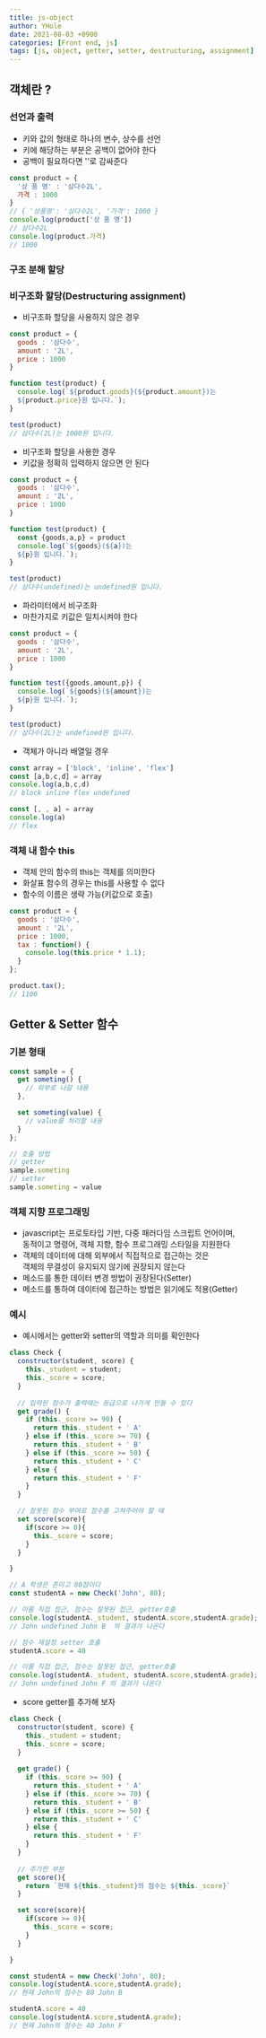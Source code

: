 ```yaml
---
title: js-object
author: YHole
date: 2021-08-03 +0900
categories: [Front end, js]
tags: [js, object, getter, setter, destructuring, assignment]
---
```


## 객체란 ?

### 선언과 출력

- 키와 값의 형태로 하나의 변수, 상수를 선언
- 키에 해당하는 부분은 공백이 없어야 한다
- 공백이 필요하다면 ''로 감싸준다

```javascript
const product = {
  '상 품 명' : '삼다수2L',
  가격 : 1000
}
// { '상품명': '삼다수2L', '가격': 1000 }
console.log(product['상 품 명'])
// 삼다수2L
console.log(product.가격)
// 1000
```  

### 구조 분해 할당
### 비구조화 할당(Destructuring assignment)

- 비구조화 할당을 사용하지 않은 경우

```javascript
const product = {
  goods : '삼다수',
  amount : '2L',
  price : 1000
}

function test(product) {
  console.log(`${product.goods}(${product.amount})는 
  ${product.price}원 입니다.`);
}

test(product)
// 삼다수(2L)는 1000원 입니다.
```

- 비구조화 할당을 사용한 경우
- 키값을 정확히 입력하지 않으면 안 된다

```javascript
const product = {
  goods : '삼다수',
  amount : '2L',
  price : 1000
}

function test(product) {
  const {goods,a,p} = product
  console.log(`${goods}(${a})는 
  ${p}원 입니다.`);
}

test(product)
// 삼다수(undefined)는 undefined원 입니다.
```

- 파라미터에서 비구조화
- 마찬가지로 키값은 일치시켜야 한다

```javascript
const product = {
  goods : '삼다수',
  amount : '2L',
  price : 1000
}

function test({goods,amount,p}) {
  console.log(`${goods}(${amount})는 
  ${p}원 입니다.`);
}

test(product)
// 삼다수(2L)는 undefined원 입니다.
```

- 객체가 아니라 배열일 경우

```javascript
const array = ['block', 'inline', 'flex']
const [a,b,c,d] = array
console.log(a,b,c,d)
// block inline flex undefined

const [, , a] = array
console.log(a)
// flex
```

### 객체 내 함수 this

- 객체 안의 함수의 this는 객체를 의미한다
- 화살표 함수의 경우는 this를 사용할 수 없다
- 함수의 이름은 생략 가능(키값으로 호출)

```javascript
const product = {
  goods : '삼다수',
  amount : '2L',
  price : 1000,
  tax : function() {
    console.log(this.price * 1.1);
  }
};

product.tax();
// 1100
```

## Getter & Setter 함수

### 기본 형태

```javascript
const sample = {
  get someting() {
    // 외부로 나갈 내용
  },

  set someting(value) {
    // value를 처리할 내용
  }
};

// 호출 방법
// getter
sample.someting
// setter
sample.someting = value
```

### 객체 지향 프로그래밍

- javascript는 프로토타입 기반, 다중 패러다임 스크립트 언어이며,  
동적이고 명령어, 객체 지향, 함수 프로그래밍 스타일을 지원한다
- 객체의 데이터에 대해 외부에서 직접적으로 접근하는 것은  
객체의 무결성이 유지되지 않기에 권장되지 않는다
- 메소드를 통한 데이터 변경 방법이 권장된다(Setter)
- 메소드를 통하여 데이터에 접근하는 방법은 읽기에도 적용(Getter)

### 예시

- 예시에서는 getter와 setter의 역할과 의미를 확인한다

```javascript
class Check { 
  constructor(student, score) { 
    this._student = student; 
    this._score = score;
  } 
  
  // 입력된 점수가 출력때는 등급으로 나가게 만들 수 있다
  get grade() { 
    if (this._score >= 90) {
      return this._student + ' A'
    } else if (this._score >= 70) {
      return this._student + ' B'
    } else if (this._score >= 50) {
      return this._student + ' C'
    } else {
      return this._student + ' F'
    }
  } 

  // 잘못된 점수 부여로 점수를 고쳐주어야 할 때
  set score(score){ 
    if(score >= 0){ 
      this._score = score;
    } 
  } 

} 

// A 학생은 존이고 80점이다
const studentA = new Check('John', 80);

// 이름 직접 접근, 점수는 잘못된 접근, getter호출 
console.log(studentA._student, studentA.score,studentA.grade); 
// John undefined John B  의 결과가 나온다

// 점수 재설정 setter 호출
studentA.score = 40

// 이름 직접 접근, 점수는 잘못된 접근, getter호출
console.log(studentA._student, studentA.score,studentA.grade);
// John undefined John F 의 결과가 나온다
```

- score getter를 추가해 보자

```javascript
class Check { 
  constructor(student, score) { 
    this._student = student; 
    this._score = score;
  } 
  
  get grade() { 
    if (this._score >= 90) {
      return this._student + ' A'
    } else if (this._score >= 70) {
      return this._student + ' B'
    } else if (this._score >= 50) {
      return this._student + ' C'
    } else {
      return this._student + ' F'
    }
  } 
  
  // 추가한 부분
  get score(){
    return `현재 ${this._student}의 점수는 ${this._score}`
  }

  set score(score){ 
    if(score >= 0){ 
      this._score = score;
    } 
  } 

} 

const studentA = new Check('John', 80); 
console.log(studentA.score,studentA.grade); 
// 현재 John의 점수는 80 John B

studentA.score = 40
console.log(studentA.score,studentA.grade);
// 현재 John의 점수는 40 John F
```
